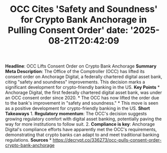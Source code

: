 ﻿---
title: "OCC Cites 'Safety and Soundness' for Crypto Bank Anchorage in Pulling Consent Order'
date: '2025-08-21T20:42:09"
category: "Markets"
summary: ""
slug: "occ cites safety and soundness for crypto bank anchorage in "
source_urls:
  - "https://decrypt.co/336273/occ-pulls-consent-order-crypto-bank-anchorage"
seo:
  title: "OCC Cites 'Safety and Soundness' for Crypto Bank Anchorage in Pulling Consent Order | Hash n Hedge'
  description: '"
  keywords: ["news", "markets", "brief"]
---
**Headline**: OCC Lifts Consent Order on Crypto Bank Anchorage  **Summary Meta Description**: The Office of the Comptroller (OCC) has lifted its consent order on Anchorage Digital, a federally chartered digital asset bank, citing "safety and soundness" improvements. This decision marks a significant development for crypto-friendly banking in the US.  **Key Points**  * Anchorage Digital, the first federally chartered digital asset bank, was under an OCC consent order since 2020. * The OCC has now lifted the order due to the bank's improvement in "safety and soundness." * This move is seen as a positive development for crypto-friendly banking in the US.  **Short Takeaways**  1. **Regulatory momentum**: The OCC's decision suggests growing regulatory comfort with digital asset banking, potentially paving the way for more institutions to follow suit. 2. **Compliance is key**: Anchorage Digital's compliance efforts have apparently met the OCC's requirements, demonstrating that crypto banks can adapt to and meet traditional banking regulations.  **Sources**  * https://decrypt.co/336273/occ-pulls-consent-order-crypto-bank-anchorage 
